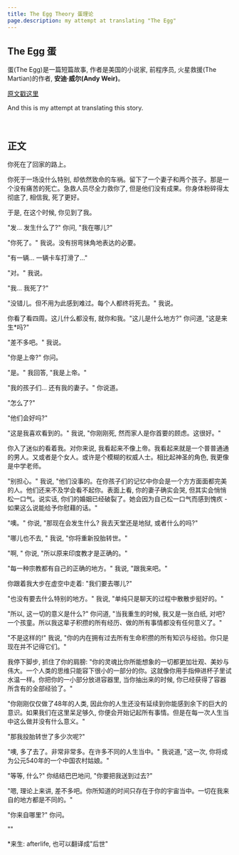 ```yaml
---
title: The Egg Theory 蛋理论
page.description: my attempt at translating "The Egg"
---
```


## The Egg 蛋

蛋(The Egg)是一篇短篇故事, 作者是美国的小说家, 前程序员, 火星救援(The Martian)的作者, **安迪·威尔(Andy Weir)**。

[原文戳这里](http://www.galactanet.com/oneoff/theegg_mod.html)

And this is my attempt at translating this story.

<br>

## 正文
你死在了回家的路上。

你死于一场没什么特别, 却依然致命的车祸。留下了一个妻子和两个孩子。那是一个没有痛苦的死亡。急救人员尽全力救你了, 但是他们没有成果。你身体粉碎得太彻底了, 相信我, 死了更好。

于是, 在这个时候, 你见到了我。

"发... 发生什么了?" 你问, "我在哪儿?"

"你死了。" 我说。没有拐弯抹角地表达的必要。

"有一辆... 一辆卡车打滑了..."

"对。" 我说。

"我... 我死了?"

"没错儿。但不用为此感到难过。每个人都终将死去。" 我说。

你看了看四周。这儿什么都没有, 就你和我。"这儿是什么地方?" 你问道, "这是来生*吗?"

"差不多吧。" 我说。

"你是上帝?" 你问。

"是。" 我回答, "我是上帝。"

"我的孩子们... 还有我的妻子。" 你说道。

"怎么了?"

"他们会好吗?"

"这是我喜欢看到的。" 我说, "你刚刚死, 然而家人是你首要的顾虑。这很好。"

你入了迷似的看着我。对你来说, 我看起来不像上帝。我看起来就是一个普普通通的男人。又或者是个女人。或许是个模糊的权威人士。相比起神圣的角色, 我更像是中学老师。

"别担心。" 我说, "他们没事的。在你孩子们的记忆中你会是一个方方面面都完美的人。他们还来不及学会看不起你。表面上看, 你的妻子确实会哭, 但其实会悄悄松一口气。说实话, 你们的婚姻已经破裂了。她会因为自己松一口气而感到愧疚 - 如果这么说能给予你慰藉的话。"

"噢。" 你说, "那现在会发生什么? 我去天堂还是地狱, 或者什么的吗?"

"哪儿也不去, " 我说, "你将重新投胎转世。"

"啊, " 你说, "所以原来印度教才是正确的。"

"每一种宗教都有自己的正确的地方。" 我说, "跟我来吧。"

你跟着我大步在虚空中走着: "我们要去哪儿?"

"也没有要去什么特别的地方。" 我说, "单纯只是聊天的过程中散散步挺好的。"

"所以, 这一切的意义是什么?" 你问道, "当我重生的时候, 我又是一张白纸, 对吧? 一个孩童。所以我这辈子积攒的所有经历、做的所有事情都没有任何意义了。"

"不是这样的!" 我说, "你的内在拥有过去所有生命积攒的所有知识与经验。你只是现在并不记得它们。"

我停下脚步, 抓住了你的肩膀: "你的灵魂比你所能想象的一切都更加壮观、美妙与伟大。一个人类的思维只能容下很小的一部分的你。这就像你用手指伸进杯子里试水温一样。你把你的一小部分放进容器里, 当你抽出来的时候, 你已经获得了容器所含有的全部经验了。"

"你刚刚仅仅做了48年的人类, 因此你的人生还没有延续到你能感到余下的巨大的意识。如果我们在这里呆足够久, 你便会开始记起所有事情。但是在每一次人生当中这么做并没有什么意义。"

"那我投胎转世了多少次呢?"

"噢, 多了去了。非常非常多。在许多不同的人生当中。" 我说道, "这一次, 你将成为公元540年的一个中国农村姑娘。"

"等等, 什么?" 你结结巴巴地问, "你要把我送到过去?"

"嗯, 理论上来讲, 差不多吧。你所知道的时间只存在于你的宇宙当中。一切在我来自的地方都是不同的。"

"你来自哪里?" 你问。

""





*来生: afterlife, 也可以翻译成"后世"
